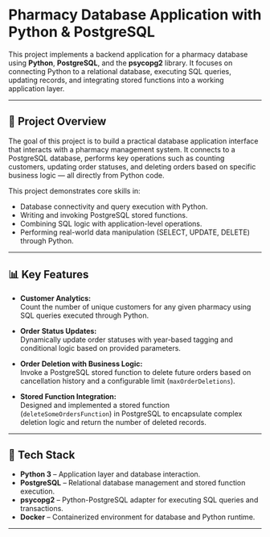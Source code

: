 # Pharmacy Database Application with Python & PostgreSQL

This project implements a backend application for a pharmacy database using **Python**, **PostgreSQL**, and the **psycopg2** library. It focuses on connecting Python to a relational database, executing SQL queries, updating records, and integrating stored functions into a working application layer.

---

## 🚀 Project Overview

The goal of this project is to build a practical database application interface that interacts with a pharmacy management system. It connects to a PostgreSQL database, performs key operations such as counting customers, updating order statuses, and deleting orders based on specific business logic — all directly from Python code.

This project demonstrates core skills in:
- Database connectivity and query execution with Python.
- Writing and invoking PostgreSQL stored functions.
- Combining SQL logic with application-level operations.
- Performing real-world data manipulation (SELECT, UPDATE, DELETE) through Python.

---

## 📊 Key Features

- **Customer Analytics:**  
  Count the number of unique customers for any given pharmacy using SQL queries executed through Python.

- **Order Status Updates:**  
  Dynamically update order statuses with year-based tagging and conditional logic based on provided parameters.

- **Order Deletion with Business Logic:**  
  Invoke a PostgreSQL stored function to delete future orders based on cancellation history and a configurable limit (`maxOrderDeletions`).

- **Stored Function Integration:**  
  Designed and implemented a stored function (`deleteSomeOrdersFunction`) in PostgreSQL to encapsulate complex deletion logic and return the number of deleted records.

---

## 🧰 Tech Stack

- **Python 3** – Application layer and database interaction.  
- **PostgreSQL** – Relational database management and stored function execution.  
- **psycopg2** – Python-PostgreSQL adapter for executing SQL queries and transactions.  
- **Docker** – Containerized environment for database and Python runtime.

---

